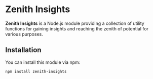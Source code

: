 # Zenith Insights

**Zenith Insights** is a Node.js module providing a collection of utility functions for gaining insights and reaching the zenith of potential for various purposes.

## Installation

You can install this module via npm:

```bash
npm install zenith-insights
